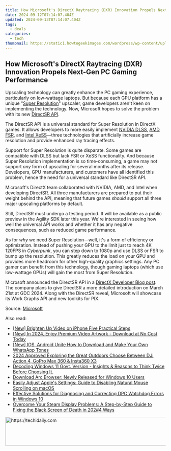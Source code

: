 ```yaml
---
title: How Microsoft's DirectX Raytracing (DXR) Innovation Propels Next-Gen PC Gaming Performance
date: 2024-09-12T07:14:07.404Z
updated: 2024-09-13T07:14:07.404Z
tags:
  - deals
categories:
  - tech
thumbnail: https://static1.howtogeekimages.com/wordpress/wp-content/uploads/2024/02/52920514194_5f136d8949_o.jpg
---
```


## How Microsoft's DirectX Raytracing (DXR) Innovation Propels Next-Gen PC Gaming Performance

Upscaling technology can greatly enhance the PC gaming experience, particularly on low-wattage laptops. But because each GPU platform has a unique "[Super Resolution](https://desktop-recording.techidaily.com/new-2024-approved-capture-master-high-res-screen-record/)" upscaler, game developers aren't keen on implementing the technology. Now, Microsoft hopes to solve the problem with its new [DirectSR API](https://devblogs.microsoft.com/directx/directx-innovation-on-display-at-gdc-2024/).

 The DirectSR API is a universal standard for Super Resolution in DirectX games. It allows developers to more easily implement [NVIDIA DLSS](https://extra-hints.techidaily.com/new-core-understanding-of-narrative-frameworks/), [AMD FSR](https://review-topics.techidaily.com/how-to-update-iphone-xs-max-to-the-latest-iosipados-version-drfone-by-drfone-ios-system-repair-ios-system-repair/), and [Intel XeSS](https://fox-blue.techidaily.com/2024-approved-the-next-frontier-in-technological-application/)—three technologies that artificially increase game resolution and provide enhanced ray tracing effects.

 Support for Super Resolution is quite disparate. Some games are compatible with DLSS but lack FSR or XeSS functionality. And because Super Resolution implementation is so time-consuming, a game may not support _any_ form of upscaling for several months after its release. Developers, GPU manufacturers, and customers have all identified this problem, hence the need for a universal standard like DirectSR API.

 Microsoft's DirectX team collaborated with NVIDIA, AMD, and Intel when developing DirectSR. All three manufacturers are prepared to put their weight behind the API, meaning that future games _should_ support all three major upscaling platforms by default.

 Still, DirectSR must undergo a testing period. It will be available as a public preview in the Agility SDK later this year. We're interested in seeing how well the universal API works and whether it has any negative consequences, such as reduced game performance.

 As for _why_ we need Super Resolution—well, it's a form of efficiency or optimization. Instead of pushing your GPU to the limit just to reach 4K 120FPS in _Cyberpunk_, you can step down to 1080p and use DLSS or FSR to bump up the resolution. This greatly reduces the load on your GPU and provides more headroom for other high-quality graphics settings. Any PC gamer can benefit from this technology, though gaming laptops (which use low-wattage GPUs) will gain the most from Super Resolution.

 Microsoft announced the DirectSR API in a [DirectX Developer Blog post](https://devblogs.microsoft.com/directx/directx-innovation-on-display-at-gdc-2024/). The company plans to give DirectSR a more detailed introduction on March 21st at GDC 2024\. Along with the DirectSR reveal, Microsoft will showcase its Work Graphs API and new toolkits for PIX.

 Source: [Microsoft](https://devblogs.microsoft.com/directx/directx-innovation-on-display-at-gdc-2024/)

<ins class="adsbygoogle"
     style="display:block"
     data-ad-format="autorelaxed"
     data-ad-client="ca-pub-7571918770474297"
     data-ad-slot="1223367746"></ins>

<ins class="adsbygoogle"
     style="display:block"
     data-ad-client="ca-pub-7571918770474297"
     data-ad-slot="8358498916"
     data-ad-format="auto"
     data-full-width-responsive="true"></ins>

<span class="atpl-alsoreadstyle">Also read:</span>
<div><ul>
<li><a href="https://extra-tips.techidaily.com/new-brighten-up-video-on-iphone-five-practical-steps/"><u>[New] Brighten Up Video on iPhone Five Practical Steps</u></a></li>
<li><a href="https://youtube-sure.techidaily.com/n-2024-enjoy-premium-video-artwork-download-at-no-cost-today/"><u>[New] In 2024, Enjoy Premium Video Artwork - Download at No Cost Today</u></a></li>
<li><a href="https://some-guidance.techidaily.com/new-ios-android-unite-how-to-download-and-make-your-own-whatsapp-tones/"><u>[New] IOS, Android Unite How to Download and Make Your Own WhatsApp Tones</u></a></li>
<li><a href="https://some-techniques.techidaily.com/2024-approved-exploring-the-great-outdoors-choose-between-dji-action-4-gopro-max-360-and-insta360-x3/"><u>2024 Approved Exploring the Great Outdoors Choose Between DJi Action 4, GoPro Max 360 & Insta360 X3</u></a></li>
<li><a href="https://some-tips.techidaily.com/decoding-windows-11-govt-version-insights-and-reasons-to-think-twice-before-choosing-it/"><u>Decoding Windows 11 Govt. Version - Insights & Reasons to Think Twice Before Choosing It.</u></a></li>
<li><a href="https://some-tips.techidaily.com/download-arc-browser-newly-released-for-windows-10-users/"><u>Download Arc Browser: Newly Released for Windows 10 Users</u></a></li>
<li><a href="https://some-tips.techidaily.com/easily-adjust-apples-settings-guide-to-disabling-natural-mouse-scrolling-on-macos/"><u>Easily Adjust Apple's Settings: Guide to Disabling Natural Mouse Scrolling on macOS</u></a></li>
<li><a href="https://some-tips.techidaily.com/effective-solutions-for-diagnosing-and-correcting-dpc-watchdog-errors-in-windows-10/"><u>Effective Solutions for Diagnosing and Correcting DPC Watchdog Errors in Windows 10</u></a></li>
<li><a href="https://win-answers.techidaily.com/overcome-your-steam-display-problems-a-step-by-step-guide-to-fixing-the-black-screen-of-death-in-2024-ways/"><u>Overcome Your Steam Display Problems: A Step-by-Step Guide to Fixing the Black Screen of Death in 202#4 Ways</u></a></li>
</ul></div>

<!-- affiliate ads begin -->
<a href="https://appsumo.8odi.net/c/5597632/2118322/7443" target="_top" id="2118322">
  <img src="//a.impactradius-go.com/display-ad/7443-2118322" border="0" alt="https://techidaily.com" width="728" height="90"/>
</a>
<img height="0" width="0" src="https://appsumo.8odi.net/i/5597632/2118322/7443" style="position:absolute;visibility:hidden;" border="0" />
<!-- affiliate ads end -->

